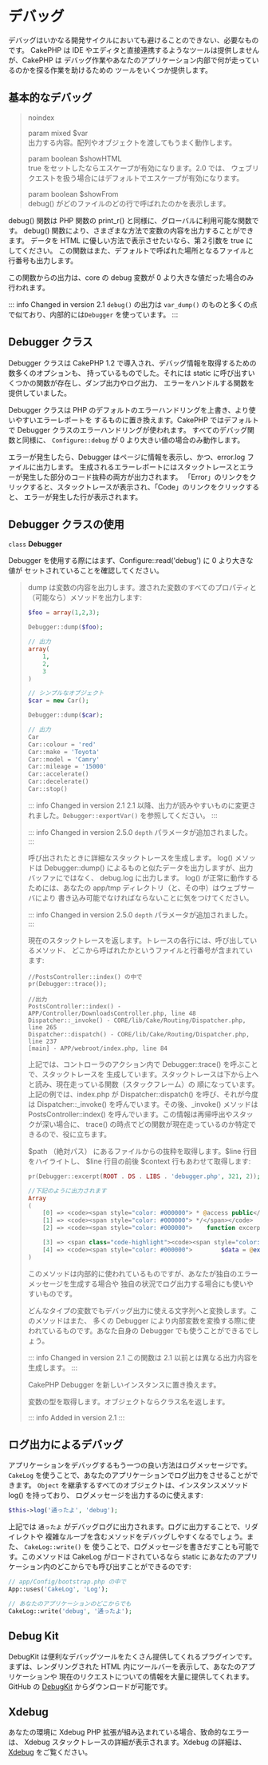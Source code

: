 # デバッグ

デバッグはいかなる開発サイクルにおいても避けることのできない、必要なものです。
CakePHP は IDE やエディタと直接連携するようなツールは提供しませんが、CakePHP は
デバッグ作業やあなたのアプリケーション内部で何が走っているのかを探る作業を助けるための
ツールをいくつか提供します。

## 基本的なデバッグ

> noindex  
>
> param mixed \$var  
> 出力する内容。配列やオブジェクトを渡してもうまく動作します。
>
> param boolean \$showHTML  
> true をセットしたならエスケープが有効になります。2.0 では、
> ウェブリクエストを扱う場合にはデフォルトでエスケープが有効になります。
>
> param boolean \$showFrom  
> debug() がどのファイルのどの行で呼ばれたのかを表示します。

debug() 関数は PHP 関数の print_r() と同様に、グローバルに利用可能な関数です。
debug() 関数により、さまざまな方法で変数の内容を出力することができます。
データを HTML に優しい方法で表示させたいなら、第２引数を true にしてください。
この関数はまた、デフォルトで呼ばれた場所となるファイルと行番号も出力します。

この関数からの出力は、core の debug 変数が 0 より大きな値だった場合のみ行われます。

::: info Changed in version 2.1
`debug()` の出力は `var_dump()` のものと多くの点で似ており、内部的には`Debugger` を使っています。
:::

## Debugger クラス

Debugger クラスは CakePHP 1.2 で導入され、デバッグ情報を取得するための数多くのオプションも、
持っているものでした。それには static に呼び出すいくつかの関数が存在し、ダンプ出力やログ出力、
エラーをハンドルする関数を提供していました。

Debugger クラスは PHP のデフォルトのエラーハンドリングを上書き、より使いやすいエラーレポートを
するものに置き換えます。CakePHP ではデフォルトで Debugger クラスのエラーハンドリングが使われます。
すべてのデバッグ関数と同様に、 `Configure::debug` が 0 より大きい値の場合のみ動作します。

エラーが発生したら、Debugger はページに情報を表示し、かつ、error.log ファイルに出力します。
生成されるエラーレポートにはスタックトレースとエラーが発生した部分のコード抜粋の両方が出力されます。
「Error」のリンクをクリックすると、スタックトレースが表示され、「Code」のリンクをクリックすると、
エラーが発生した行が表示されます。

## Debugger クラスの使用

`class` **Debugger**

Debugger を使用する際にはまず、Configure::read('debug') に 0 より大きな値が
セットされていることを確認してください。

> dump は変数の内容を出力します。渡された変数のすべてのプロパティと
> （可能なら）メソッドを出力します:
>
> ``` php
> $foo = array(1,2,3);
>
> Debugger::dump($foo);
>
> // 出力
> array(
>     1,
>     2,
>     3
> )
>
> // シンプルなオブジェクト
> $car = new Car();
>
> Debugger::dump($car);
>
> // 出力
> Car
> Car::colour = 'red'
> Car::make = 'Toyota'
> Car::model = 'Camry'
> Car::mileage = '15000'
> Car::accelerate()
> Car::decelerate()
> Car::stop()
> ```
>
> ::: info Changed in version 2.1
> 2.1 以降、出力が読みやすいものに変更されました。`Debugger::exportVar()` を参照してください。
> :::
>
> ::: info Changed in version 2.5.0
> `depth` パラメータが追加されました。
> :::
>
> 呼び出されたときに詳細なスタックトレースを生成します。 log() メソッドは Debugger::dump()
> によるものと似たデータを出力しますが、出力バッファにではなく、 debug.log に出力します。
> log() が正常に動作するためには、あなたの app/tmp ディレクトリ（と、その中）はウェブサーバにより
> 書き込み可能でなければならないことに気をつけてください。
>
> ::: info Changed in version 2.5.0
> `depth` パラメータが追加されました。
> :::
>
> 現在のスタックトレースを返します。トレースの各行には、呼び出しているメソッド、
> どこから呼ばれたかというファイルと行番号が含まれています:
>
> ``` text
> //PostsController::index() の中で
> pr(Debugger::trace());
>
> //出力
> PostsController::index() - APP/Controller/DownloadsController.php, line 48
> Dispatcher::_invoke() - CORE/lib/Cake/Routing/Dispatcher.php, line 265
> Dispatcher::dispatch() - CORE/lib/Cake/Routing/Dispatcher.php, line 237
> [main] - APP/webroot/index.php, line 84
> ```
>
> 上記では、コントローラのアクション内で Debugger::trace() を呼ぶことで、スタックトレースを
> 生成しています。スタックトレースは下から上へと読み、現在走っている関数（スタックフレーム）の
> 順になっています。上記の例では、index.php が Dispatcher::dispatch() を呼び、それが今度は
> Dispatcher::\_invoke() を呼んでいます。その後、\_invoke() メソッドは
> PostsController::index() を呼んでいます。この情報は再帰呼出やスタックが深い場合に、
> trace() の時点でどの関数が現在走っているのか特定できるので、役に立ちます。
>
> \$path （絶対パス） にあるファイルからの抜粋を取得します。\$line 行目をハイライトし、
> \$line 行目の前後 \$context 行もあわせて取得します:
>
> ``` php
> pr(Debugger::excerpt(ROOT . DS . LIBS . 'debugger.php', 321, 2));
>
> //下記のように出力されます
> Array
> (
>     [0] => <code><span style="color: #000000"> * @access public</span></code>
>     [1] => <code><span style="color: #000000"> */</span></code>
>     [2] => <code><span style="color: #000000">    function excerpt($file, $line, $context = 2) {</span></code>
>
>     [3] => <span class="code-highlight"><code><span style="color: #000000">        $data = $lines = array();</span></code></span>
>     [4] => <code><span style="color: #000000">        $data = @explode("\n", file_get_contents($file));</span></code>
> )
> ```
>
> このメソッドは内部的に使われているものですが、あなたが独自のエラーメッセージを生成する場合や
> 独自の状況でログ出力する場合にも使いやすいものです。
>
> どんなタイプの変数でもデバッグ出力に使える文字列へと変換します。このメソッドはまた、
> 多くの Debugger により内部変数を変換する際に使われているものです。あなた自身の
> Debugger でも使うことができるでしょう。
>
> ::: info Changed in version 2.1
> この関数は 2.1 以前とは異なる出力内容を生成します。
> :::
>
> CakePHP Debugger を新しいインスタンスに置き換えます。
>
> 変数の型を取得します。オブジェクトならクラス名を返します。
>
> ::: info Added in version 2.1
> :::

## ログ出力によるデバッグ

アプリケーションをデバッグするもう一つの良い方法はログメッセージです。
`CakeLog` を使うことで、あなたのアプリケーションでログ出力をさせることができます。
`Object` を継承するすべてのオブジェクトは、インスタンスメソッド <span class="title-ref">log()</span> を持っており、
ログメッセージを出力するのに使えます:

``` php
$this->log('通ったよ', 'debug');
```

上記では `通ったよ` がデバッグログに出力されます。ログに出力することで、リダイレクトや
複雑なループを含むメソッドをデバッグしやすくなるでしょう。また、 `CakeLog::write()` を
使うことで、ログメッセージを書きだすことも可能です。このメソッドは CakeLog がロードされているなら
static にあなたのアプリケーション内のどこからでも呼び出すことができるのです:

``` php
// app/Config/bootstrap.php の中で
App::uses('CakeLog', 'Log');

// あなたのアプリケーションのどこからでも
CakeLog::write('debug', '通ったよ');
```

## Debug Kit

DebugKit は便利なデバッグツールをたくさん提供してくれるプラグインです。
まずは、レンダリングされた HTML 内にツールバーを表示して、あなたのアプリケーションや
現在のリクエストについての情報を大量に提供してくれます。GitHub の
[DebugKit](https://github.com/cakephp/debug_kit/tree/2.2) からダウンロードが可能です。

## Xdebug

あなたの環境に Xdebug PHP 拡張が組み込まれている場合、致命的なエラーは、
Xdebug スタックトレースの詳細が表示されます。Xdebug の詳細は、
[Xdebug](https://xdebug.org) をご覧ください。
